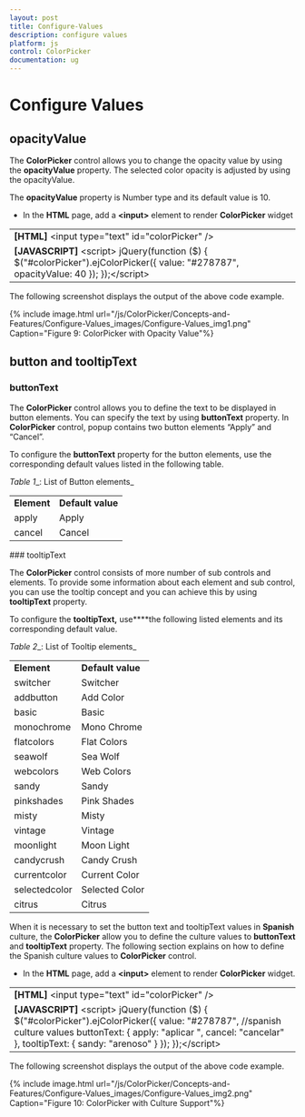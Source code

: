 ```yaml
---
layout: post
title: Configure-Values
description: configure values
platform: js
control: ColorPicker
documentation: ug
---
```


# Configure Values

## opacityValue

The **ColorPicker** control allows you to change the opacity value by using the **opacityValue** property. The selected color opacity is adjusted by using the opacityValue. 

The **opacityValue** property is Number type and its default value is 10.

* In the **HTML** page, add a **&lt;input&gt;** element to render **ColorPicker** widget



<table>
<tr>
<td>
<b>[HTML]</b> &lt;input type="text" id="colorPicker" /&gt;    </td></tr>
<tr>
<td>
<b>[JAVASCRIPT]</b> &lt;script&gt;    jQuery(function ($) {        $("#colorPicker").ejColorPicker({ value: "#278787", opacityValue: 40 });    });&lt;/script&gt;</td></tr>
</table>


The following screenshot displays the output of the above code example.

{% include image.html url="/js/ColorPicker/Concepts-and-Features/Configure-Values_images/Configure-Values_img1.png" Caption="Figure 9: ColorPicker with Opacity Value"%}

## button and tooltipText

### buttonText

The **ColorPicker** control allows you to define the text to be displayed in button elements. You can specify the text by using **buttonText** property. In **ColorPicker** control, popup contains two button elements “Apply” and “Cancel”.

To configure the **buttonText** property for the button elements, use the corresponding default values listed in the following table.

_Table_ _1__: List of Button elements_

<table>
<tr>
<td>
<b>Element</b></td><td>
<b>Default value</b></td></tr>
<tr>
<td>
apply</td><td>
Apply</td></tr>
<tr>
<td>
cancel</td><td>
Cancel</td></tr>
</table>
### tooltipText

The **ColorPicker** control consists of more number of sub controls and elements. To provide some information about each element and sub control, you can use the tooltip concept and you can achieve this by using **tooltipText** property.

To configure the **tooltipText,** use****the following listed elements and its corresponding default value.

_Table_ _2__: List of Tooltip elements_

<table>
<tr>
<td>
<b>Element</b></td><td>
<b>Default value</b></td></tr>
<tr>
<td>
switcher</td><td>
Switcher</td></tr>
<tr>
<td>
addbutton</td><td>
Add Color</td></tr>
<tr>
<td>
basic</td><td>
Basic</td></tr>
<tr>
<td>
monochrome</td><td>
Mono Chrome</td></tr>
<tr>
<td>
flatcolors</td><td>
Flat Colors</td></tr>
<tr>
<td>
seawolf</td><td>
Sea Wolf</td></tr>
<tr>
<td>
webcolors</td><td>
Web Colors</td></tr>
<tr>
<td>
sandy</td><td>
Sandy</td></tr>
<tr>
<td>
pinkshades</td><td>
Pink Shades</td></tr>
<tr>
<td>
misty</td><td>
Misty</td></tr>
<tr>
<td>
vintage</td><td>
Vintage</td></tr>
<tr>
<td>
moonlight</td><td>
Moon Light</td></tr>
<tr>
<td>
candycrush</td><td>
Candy Crush</td></tr>
<tr>
<td>
currentcolor</td><td>
Current Color</td></tr>
<tr>
<td>
selectedcolor</td><td>
Selected Color</td></tr>
<tr>
<td>
citrus</td><td>
Citrus</td></tr>
</table>


When it is necessary to set the button text and tooltipText values in **Spanish** culture, the **ColorPicker** allow you to define the culture values to **buttonText** and **tooltipText** property. The following section explains on how to define the Spanish culture values to **ColorPicker** control.

* In the **HTML** page, add a **&lt;input&gt;** element to render **ColorPicker** widget.



<table>
<tr>
<td>
<b>[HTML]</b> &lt;input type="text" id="colorPicker" /&gt;    </td></tr>
<tr>
<td>
<b>[JAVASCRIPT]</b> &lt;script&gt;    jQuery(function ($) {        $("#colorPicker").ejColorPicker({             value: "#278787",             //spanish culture values             buttonText: { apply: "aplicar ", cancel: "cancelar" }, tooltipText: { sandy: "arenoso" }        });    });&lt;/script&gt;</td></tr>
</table>


The following screenshot displays the output of the above code example.

{% include image.html url="/js/ColorPicker/Concepts-and-Features/Configure-Values_images/Configure-Values_img2.png" Caption="Figure 10: ColorPicker with Culture Support"%}

